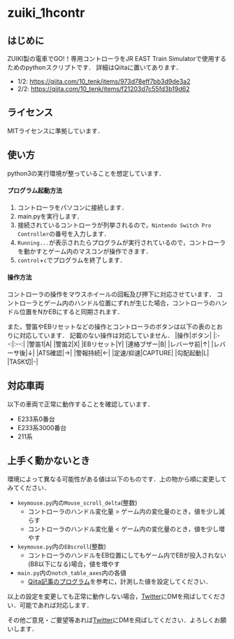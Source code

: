 # zuiki_1hcontr
## はじめに
ZUIKI製の電車でGO!！専用コントローラをJR EAST Train Simulatorで使用するためのpythonスクリプトです．
詳細はQiitaに置いてあります．
- 1/2: https://qiita.com/10_tenk/items/973d78eff7bb3d9de3a2
- 2/2: https://qiita.com/10_tenk/items/f21203d7c55fd3b19d62
## ライセンス
MITライセンスに準拠しています．
## 使い方
python3の実行環境が整っていることを想定しています．
#### プログラム起動方法
1. コントローラをパソコンに接続します．
2. main.pyを実行します．
3. 接続されているコントローラが列挙されるので，`Nintendo Switch Pro Controller`の番号を入力します．
4. `Running...`が表示されたらプログラムが実行されているので，コントローラを動かすとゲーム内のマスコンが操作できます．
5. `control`+`c`でプログラムを終了します．
#### 操作方法
コントローラの操作をマウスホイールの回転及び押下に対応させています．
コントローラとゲーム内のハンドル位置にずれが生じた場合，コントローラのハンドル位置をNかEBにすると同期されます．

また，警笛やEBリセットなどの操作とコントローラのボタンは以下の表のとおりに対応しています．
記載のない操作は対応していません．
|操作|ボタン|
|:--:|:--:|
|警笛1|A|
|警笛2|X|
|EBリセット|Y|
|連絡ブザー|B|
|レバーサ前|↑|
|レバーサ後|↓|
|ATS確認|→|
|警報持続|←|
|定速/抑速|CAPTURE|
|勾配起動|L|
|TASK切|-|
## 対応車両
以下の車両で正常に動作することを確認しています．
- E233系0番台
- E233系3000番台
- 211系
## 上手く動かないとき
環境によって異なる可能性がある値は以下のものです．上の物から順に変更してみてください．
- `keymouse.py`内の`Mouse_scroll_delta`(整数)
  - コントローラのハンドル変化量 > ゲーム内の変化量のとき，値を少し減らす
  - コントローラのハンドル変化量 < ゲーム内の変化量のとき，値を少し増やす
- `keymouse.py`内の`EBscroll`(整数)
  - コントローラのハンドルをEB位置にしてもゲーム内でEBが投入されない(B8以下になる)場合，値を増やす
- `main.py`内の`notch_table_axes`内の各値
  - [Qiita記事のプログラム](https://qiita.com/10_tenk/items/973d78eff7bb3d9de3a2#%E3%83%9E%E3%82%B9%E3%82%B3%E3%83%B3%E4%BD%8D%E7%BD%AE%E3%82%92%E5%8F%96%E5%BE%97%E3%81%99%E3%82%8B)を参考に，計測した値を設定してください．

以上の設定を変更しても正常に動作しない場合，[Twitter](https://twitter.com/10_tenk)にDMを飛ばしてください．可能であれば対応します．

その他ご意見・ご要望等あれば[Twitter](https://twitter.com/10_tenk)にDMを飛ばしてください．よろしくお願いします．
